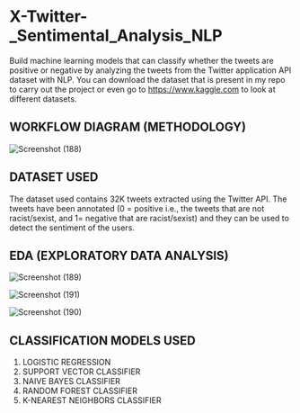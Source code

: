 # X-Twitter-_Sentimental_Analysis_NLP

Build machine learning models that can classify whether the tweets are positive or negative by analyzing the tweets from the Twitter application API dataset with NLP. You can download the dataset that is present in my repo to carry out the project or even go to https://www.kaggle.com to look at different datasets.

## WORKFLOW DIAGRAM (METHODOLOGY)

![Screenshot (188)](https://github.com/CoderNitu/X-Twitter-_Sentimental_Analysis_NLP/assets/87817227/cd196427-f0f8-416b-ac6c-bb406c845347)

## DATASET USED

The dataset used contains 32K tweets extracted using the Twitter API. The tweets have been annotated (0 = positive i.e., the tweets that are not racist/sexist, and 1= negative that are racist/sexist) and they can be used to detect the sentiment of the users.

## EDA (EXPLORATORY DATA ANALYSIS)

![Screenshot (189)](https://github.com/CoderNitu/X-Twitter-_Sentimental_Analysis_NLP/assets/87817227/879dced6-d40b-4fc9-a9f2-1d550d75eaa4)

![Screenshot (191)](https://github.com/CoderNitu/X-Twitter-_Sentimental_Analysis_NLP/assets/87817227/fdee9a90-7ea0-4187-aa6e-a983fca96357)

![Screenshot (190)](https://github.com/CoderNitu/X-Twitter-_Sentimental_Analysis_NLP/assets/87817227/e3fabb29-4cf0-415f-a50f-7eacdcd654a3)

## CLASSIFICATION MODELS USED

1. LOGISTIC REGRESSION 
2. SUPPORT VECTOR CLASSIFIER
3. NAIVE BAYES CLASSIFIER
4. RANDOM FOREST CLASSIFIER
5. K-NEAREST NEIGHBORS CLASSIFIER


